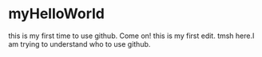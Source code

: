 # myHelloWorld
this is my first time to use github. Come on!
this is my first edit.
tmsh here.I am trying to understand who to use github.
